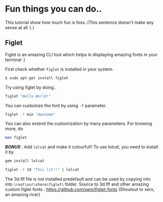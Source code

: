 # Fun things you can do..

This tutorial show how much fun is foss..(This sentence doesn't make any sense at all :\ )

## Figlet

Figlet is an amazing CLI tool which helps in displaying amazing fonts in your terminal :)

First check whether ``figlet`` is installed in your system. 
```bash
$ sudo apt-get install figlet
```

Try using figlet by doing..
```bash
figlet "Hello World!"
```
You can customize the font by using ``-f`` parameter.
```bash
figlet -f min "Awesome"
```

You can also extend the customization by many parameters. For knowing more, do
```bash
man figlet
```

_**BONUS**_ : Add ``lolcat`` and make it colourful!!
To use lolcat, you need to install it by
```bash
gem install lolcat
```

```bash
figlet -f 3d "This lit!!" | lolcat
```
The 3d.flf file is not installed predefault and can be used by copying into into ``\root\usr\share\figlet\`` folder.
Source to 3d.flf and other amazing custom figlet fonts : https://github.com/xero/figlet-fonts (Shoutout to xero, an amazing ricer)
